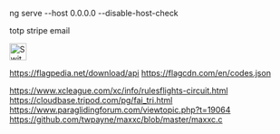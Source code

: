 

ng serve --host 0.0.0.0 --disable-host-check


totp
stripe
email


<img
  src="https://flagcdn.com/ch.svg"
  width="30"
  alt="Switzerland">

  https://flagpedia.net/download/api
  https://flagcdn.com/en/codes.json

  https://www.xcleague.com/xc/info/rulesflights-circuit.html
  https://cloudbase.tripod.com/pg/fai_tri.html
  https://www.paraglidingforum.com/viewtopic.php?t=19064
  https://github.com/twpayne/maxxc/blob/master/maxxc.c